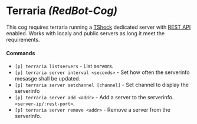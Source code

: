 # Terraria *(RedBot-Cog)*

This cog requires terraria running a [TShock](https://github.com/Pryaxis/TShock) dedicated server with [REST API](https://tshock.readme.io/reference#rest-api-endpoints) enabled.
Works with localy and public servers as long it meet the requirements.

#### Commands

* ``[p] terraria listservers`` - List servers.
* ``[p] terraria server interval <seconds>`` - Set how often the serverinfo mesasge shall be updated.
* ``[p] terraria server setchannel [channel]`` - Set channel to display the serverinfo
* ``[p] terraria server add <addr>`` - Add a server to the serverinfo. ``<server-ip/:rest-port>``.
* ``[p] terraria server remove <addr>`` - Remove a server from the serverinfo.
